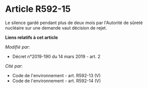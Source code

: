 # Article R592-15

Le silence gardé pendant plus de deux mois par l'Autorité de sûreté nucléaire sur une demande vaut décision de rejet.

**Liens relatifs à cet article**

_Modifié par_:

  - Décret n°2019-190 du 14 mars 2019 - art. 2

_Cité par_:

  - Code de l'environnement - art. R592-13 (V)
  - Code de l'environnement - art. R592-14 (V)
